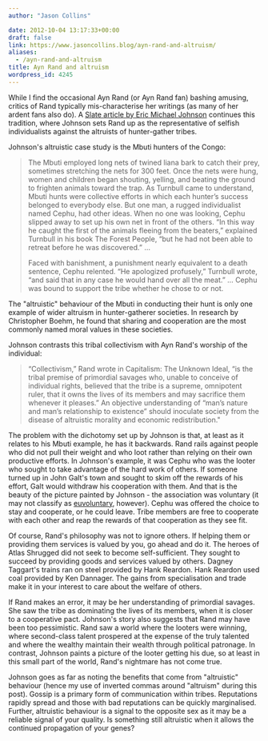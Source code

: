 ```yaml
---
author: "Jason Collins"

date: 2012-10-04 13:17:33+00:00
draft: false
link: https://www.jasoncollins.blog/ayn-rand-and-altruism/
aliases:
  - /ayn-rand-and-altruism
title: Ayn Rand and altruism
wordpress_id: 4245
---
```


While I find the occasional Ayn Rand (or Ayn Rand fan) bashing amusing, critics of Rand typically mis-characterise her writings (as many of her ardent fans also do). A [Slate article by Eric Michael Johnson](http://www.slate.com/articles/health_and_science/human_evolution/2012/10/groups_and_gossip_drove_the_evolution_of_human_nature.single.html) continues this tradition, where Johnson sets Rand up as the representative of selfish individualists against the altruists of hunter-gather tribes.

Johnson's altruistic case study is the Mbuti hunters of the Congo:



<blockquote>The Mbuti employed long nets of twined liana bark to catch their prey, sometimes stretching the nets for 300 feet. Once the nets were hung, women and children began shouting, yelling, and beating the ground to frighten animals toward the trap. As Turnbull came to understand, Mbuti hunts were collective efforts in which each hunter’s success belonged to everybody else. But one man, a rugged individualist named Cephu, had other ideas. When no one was looking, Cephu slipped away to set up his own net in front of the others. “In this way he caught the first of the animals fleeing from the beaters,” explained Turnbull in his book The Forest People, “but he had not been able to retreat before he was discovered.” …

Faced with banishment, a punishment nearly equivalent to a death sentence, Cephu relented. “He apologized profusely,” Turnbull wrote, “and said that in any case he would hand over all the meat.” … Cephu was bound to support the tribe whether he chose to or not.</blockquote>



The "altruistic" behaviour of the Mbuti in conducting their hunt is only one example of wider altruism in hunter-gatherer societies. In research by Christopher Boehm, he found that sharing and cooperation are the most commonly named moral values in these societies.

Johnson contrasts this tribal collectivism with Ayn Rand's worship of the individual:



<blockquote>“Collectivism,” Rand wrote in Capitalism: The Unknown Ideal, “is the tribal premise of primordial savages who, unable to conceive of individual rights, believed that the tribe is a supreme, omnipotent ruler, that it owns the lives of its members and may sacrifice them whenever it pleases.” An objective understanding of “man’s nature and man’s relationship to existence” should inoculate society from the disease of altruistic morality and economic redistribution."</blockquote>




The problem with the dichotomy set up by Johnson is that, at least as it relates to his Mbuti example, he has it backwards. Rand rails against people who did not pull their weight and who loot rather than relying on their own productive efforts. In Johnson's example, it was Cephu who was the looter who sought to take advantage of the hard work of others. If someone turned up in John Galt's town and sought to skim off the rewards of his effort, Galt would withdraw his cooperation with them. And that is the beauty of the picture painted by Johnson - the association was voluntary (it may not classify as [euvoluntary](http://euvoluntaryexchange.blogspot.com.au/), however). Cephu was offered the choice to stay and cooperate, or he could leave. Tribe members are free to cooperate with each other and reap the rewards of that cooperation as they see fit.

Of course, Rand's philosophy was not to ignore others. If helping them or providing them services is valued by you, go ahead and do it. The heroes of Atlas Shrugged did not seek to become self-sufficient. They sought to succeed by providing goods and services valued by others. Dagney Taggart's trains ran on steel provided by Hank Reardon. Hank Reardon used coal provided by Ken Dannager. The gains from specialisation and trade make it in your interest to care about the welfare of others.

If Rand makes an error, it may be her understanding of primordial savages. She saw the tribe as dominating the lives of its members, when it is closer to a cooperative pact. Johnson's story also suggests that Rand may have been too pessimistic. Rand saw a world where the looters were winning, where second-class talent prospered at the expense of the truly talented and where the wealthy maintain their wealth through political patronage. In contrast, Johnson paints a picture of the looter getting his due, so at least in this small part of the world, Rand's nightmare has not come true.

Johnson goes as far as noting the benefits that come from "altruistic" behaviour (hence my use of inverted commas around "altruism" during this post). Gossip is a primary form of communication within tribes. Reputations rapidly spread and those with bad reputations can be quickly marginalised. Further, altruistic behaviour is a signal to the opposite sex as it may be a reliable signal of your quality. Is something still altruistic when it allows the continued propagation of your genes?
